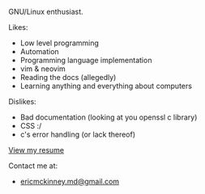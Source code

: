GNU/Linux enthusiast.

Likes:
- Low level programming
- Automation
- Programming language implementation
- vim & neovim
- Reading the docs (allegedly)
- Learning anything and everything about computers

Dislikes:
- Bad documentation (looking at you openssl c library)
- CSS :/
- c's error handling (or lack thereof)

[View my resume](./Resume.pdf)

Contact me at:
- ericmckinney.md@gmail.com
